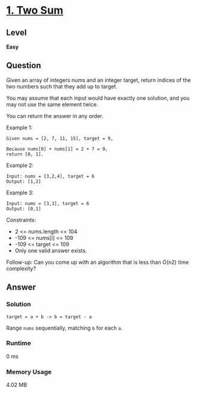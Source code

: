 # [1. Two Sum](https://leetcode.com/problems/two-sum/)

## Level
**Easy**


## Question

Given an array of integers nums and an integer target, return indices of the two numbers such that they add up to target.

You may assume that each input would have exactly one solution, and you may not use the same element twice.

You can return the answer in any order.

Example 1:

```
Given nums = [2, 7, 11, 15], target = 9,

Because nums[0] + nums[1] = 2 + 7 = 9,
return [0, 1].
```

Example 2:

```
Input: nums = [3,2,4], target = 6
Output: [1,2]
```

Example 3:

```
Input: nums = [3,3], target = 6
Output: [0,1]
```

Constraints:

* 2 <= nums.length <= 104
* -109 <= nums[i] <= 109
* -109 <= target <= 109
* Only one valid answer exists.

Follow-up: Can you come up with an algorithm that is less than O(n2) time complexity?

## Answer
### Solution

```
target = a + b -> b = target - a
```

Range `nums` sequentially, matching `b` for each `a`.

### Runtime
0 ms

### Memory Usage
4.02 MB